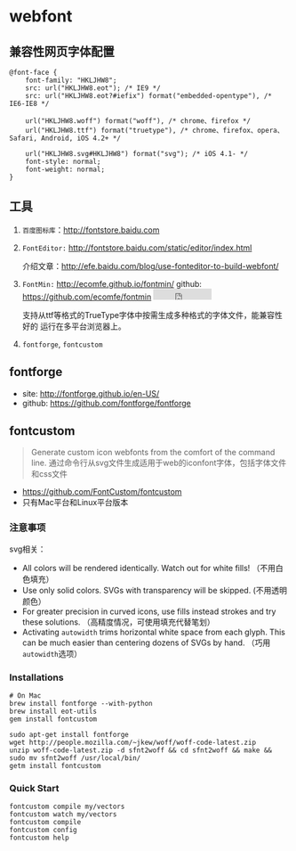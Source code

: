 # webfont



## 兼容性网页字体配置

    @font-face {
        font-family: "HKLJHW8";
        src: url("HKLJHW8.eot"); /* IE9 */
        src: url("HKLJHW8.eot?#iefix") format("embedded-opentype"), /* IE6-IE8 */
            
        url("HKLJHW8.woff") format("woff"), /* chrome、firefox */
        url("HKLJHW8.ttf") format("truetype"), /* chrome、firefox、opera、Safari, Android, iOS 4.2+ */
            
        url("HKLJHW8.svg#HKLJHW8") format("svg"); /* iOS 4.1- */
        font-style: normal;
        font-weight: normal;
    }



## 工具

1. `百度图标库`：<http://fontstore.baidu.com>
2. `FontEditor:` <http://fontstore.baidu.com/static/editor/index.html>

    介绍文章：<http://efe.baidu.com/blog/use-fonteditor-to-build-webfont/>

3. `FontMin:` <http://ecomfe.github.io/fontmin/> github: <https://github.com/ecomfe/fontmin> <iframe src="http://258i.com/gbtn.html?user=ecomfe&repo=fontmin&type=star&count=true" frameborder="0" scrolling="0" width="105px" height="20px"></iframe>

    支持从ttf等格式的TrueType字体中按需生成多种格式的字体文件，能兼容性好的
    运行在多平台浏览器上。
4. `fontforge`, `fontcustom`


## fontforge

* site: <http://fontforge.github.io/en-US/>
* github: <https://github.com/fontforge/fontforge>



## fontcustom

> Generate custom icon webfonts from the comfort of the command line.
通过命令行从svg文件生成适用于web的iconfont字体，包括字体文件和css文件

* <https://github.com/FontCustom/fontcustom>
* 只有Mac平台和Linux平台版本



### 注意事项
svg相关：
* All colors will be rendered identically. Watch out for white fills! （不用白色填充）
* Use only solid colors. SVGs with transparency will be skipped. (不用透明颜色）
* For greater precision in curved icons, use fills instead strokes and try these solutions. （高精度情况，可使用填充代替笔划）
* Activating `autowidth` trims horizontal white space from each glyph. This can be much easier than centering dozens of SVGs by hand. （巧用`autowidth`选项）



### Installations

    # On Mac
    brew install fontforge --with-python
    brew install eot-utils
    gem install fontcustom

    sudo apt-get install fontforge
    wget http://people.mozilla.com/~jkew/woff/woff-code-latest.zip 
    unzip woff-code-latest.zip -d sfnt2woff && cd sfnt2woff && make && sudo mv sfnt2woff /usr/local/bin/
    getm install fontcustom

### Quick Start

    fontcustom compile my/vectors
    fontcustom watch my/vectors
    fontcustom compile
    fontcustom config
    fontcustom help


